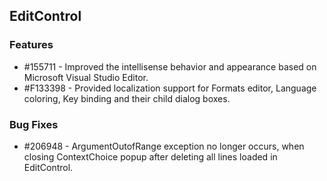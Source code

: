 ## EditControl

### Features

* \#155711 - Improved the intellisense behavior and appearance based on Microsoft Visual Studio Editor.
* \#F133398 - Provided localization support for Formats editor, Language coloring, Key binding and their child dialog boxes.

### Bug Fixes

* \#206948 - ArgumentOutofRange exception no longer occurs, when closing ContextChoice popup after deleting all lines loaded in EditControl.